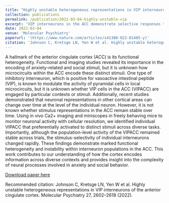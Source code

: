 ```yaml
---
title: "Highly unstable heterogeneous representations in VIP interneurons of the anterior cingulate cortex"
collection: publications
permalink: /publication/2022-03-04-highly-unstable-vip
excerpt: 'VIP interneurons in the ACC demonstrate selective responses to certain stimuli withijn trials, however these representations are not maintained across hours or days.'
date: 2022-03-04
venue: 'Molecular Psychiatry'
paperurl: '(https://www.nature.com/articles/s41380-022-01485-y)'
citation: 'Johnson C, Kretsge LN, Yen W et al. Highly unstable heterogeneous representations in VIP interneurons of the anterior cingulate cortex. _Molecular Psychiatry_ 27, 2602–2618 (2022).'
---
```

A hallmark of the anterior cingulate cortex (ACC) is its functional heterogeneity. Functional and imaging studies revealed its importance in the encoding of anxiety-related and social stimuli, but it is unknown how microcircuits within the ACC encode these distinct stimuli. One type of inhibitory interneuron, which is positive for vasoactive intestinal peptide (VIP), is known to modulate the activity of pyramidal cells in local microcircuits, but it is unknown whether VIP cells in the ACC (VIPACC) are engaged by particular contexts or stimuli. Additionally, recent studies demonstrated that neuronal representations in other cortical areas can change over time at the level of the individual neuron. However, it is not known whether stimulus representations in the ACC remain stable over time. Using in vivo Ca2+ imaging and miniscopes in freely behaving mice to monitor neuronal activity with cellular resolution, we identiﬁed individual VIPACC that preferentially activated to distinct stimuli across diverse tasks. Importantly, although the population-level activity of the VIPACC remained stable across trials, the stimulus-selectivity of individual interneurons changed rapidly. These ﬁndings demonstrate marked functional heterogeneity and instability within interneuron populations in the ACC. This work contributes to our understanding of how the cortex encodes information across diverse contexts and provides insight into the complexity of neural processes involved in anxiety and social behavior.

[Download paper here](http://academicpages.github.io/files/Johnson_et_al-2022-Molecular_Psychiatry.pdf)

Recommended citation: Johnson C, Kretsge LN, Yen W et al. Highly unstable heterogeneous representations in VIP interneurons of the anterior cingulate cortex. Molecular Psychiatry 27, 2602–2618 (2022).

